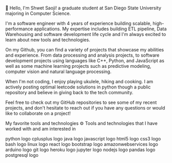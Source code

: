 👋 Hello, I'm Shwet Saoji! a graduate student at San Diego State University majoring in Computer Science.

I'm a software engineer with 4 years of experience building scalable, high-performance applications. My expertise includes building ETL pipeline, Data Warehousing and software development life cycle and I'm always excited to learn about new tools and technologies.

On my Github, you can find a variety of projects that showcase my abilities and experience. From data processing and analysis projects, to software development projects using languages like C++, Python, and JavaScript as well as some machine learning projects such as predictive modeling, computer vision and natural language processing.

When I'm not coding, I enjoy playing ukulele, hiking and cooking. I am actively posting optimal leetcode solutions in python though a public repository and believe in giving back to the tech community.

Feel free to check out my GitHub repositories to see some of my recent projects, and don't hesitate to reach out if you have any questions or would like to collaborate on a project!

My favorite tools and technologies ⚙️
Tools and technologies that I have worked with and am interested in

python logo cplusplus logo java logo javascript logo html5 logo css3 logo bash logo linux logo react logo bootstrap logo amazonwebservices logo arduino logo git logo heroku logo jupyter logo nodejs logo pandas logo postgresql logo
